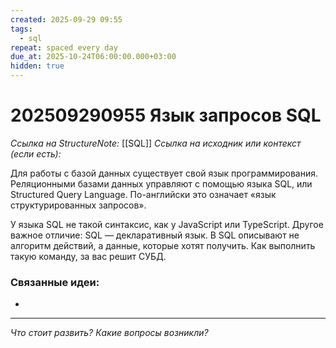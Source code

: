 ```yaml
---
created: 2025-09-29 09:55
tags:
  - sql
repeat: spaced every day
due_at: 2025-10-24T06:00:00.000+03:00
hidden: true
---
```

# 202509290955 Язык запросов SQL

*Ссылка на StructureNote:* [[SQL]]
*Ссылка на исходник или контекст (если есть):*

Для работы с базой данных существует свой язык программирования. Реляционными базами данных управляют с помощью языка SQL, или Structured Query Language. По-английски это означает «язык структурированных запросов».

У языка SQL не такой синтаксис, как у JavaScript или TypeScript. Другое важное отличие: SQL — декларативный язык. В SQL описывают не алгоритм действий, а данные, которые хотят получить. Как выполнить такую команду, за вас решит СУБД.

### Связанные идеи:

* 

---

*Что стоит развить? Какие вопросы возникли?*
